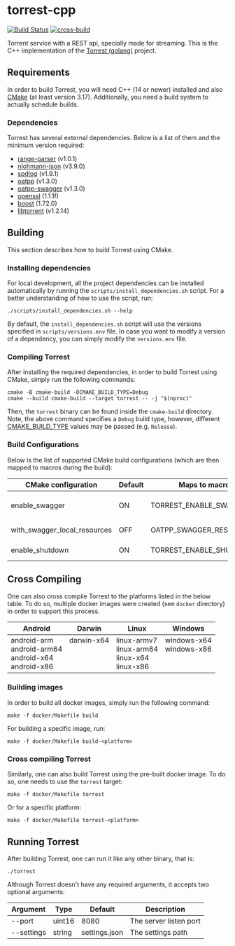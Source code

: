 # torrest-cpp

[![Build Status](https://github.com/i96751414/torrest-cpp/actions/workflows/build.yml/badge.svg)](https://github.com/i96751414/torrest-cpp/actions/workflows/build.yml)
[![cross-build](https://github.com/i96751414/torrest-cpp/actions/workflows/cross.yaml/badge.svg)](https://github.com/i96751414/torrest-cpp/actions/workflows/cross.yaml)

Torrent service with a REST api, specially made for streaming. This is the C++ implementation of the
[Torrest (golang)](https://github.com/i96751414/torrest) project.

## Requirements

In order to build Torrest, you will need C++ (14 or newer) installed and also [CMake](https://cmake.org/) (at least
version 3.17). Additionally, you need a build system to actually schedule builds.

### Dependencies

Torrest has several external dependencies. Below is a list of them and the minimum version required:

- [range-parser](https://github.com/i96751414/range-parser-cpp) (v1.0.1)
- [nlohmann-json](https://github.com/nlohmann/json) (v3.9.0)
- [spdlog](https://github.com/gabime/spdlog) (v1.9.1)
- [oatpp](https://github.com/oatpp/oatpp) (v1.3.0)
- [oatpp-swagger](https://github.com/oatpp/oatpp-swagger) (v1.3.0)
- [openssl](https://www.openssl.org) (1.1.1f)
- [boost](https://www.boost.org) (1.72.0)
- [libtorrent](https://github.com/arvidn/libtorrent) (v1.2.14)

## Building

This section describes how to build Torrest using CMake.

### Installing dependencies

For local development, all the project dependencies can be installed automatically by running the
`scripts/install_dependencies.sh` script. For a better understanding of how to use the script, run:

```shell
./scripts/install_dependencies.sh --help
```

By default, the `install_dependencies.sh` script will use the versions specified in `scripts/versions.env` file. In case
you want to modify a version of a dependency, you can simply modify the `versions.env` file.

### Compiling Torrest

After installing the required dependencies, in order to build Torrest using CMake, simply run the following commands:

```shell
cmake -B cmake-build -DCMAKE_BUILD_TYPE=Debug
cmake --build cmake-build --target torrest -- -j "$(nproc)"
```

Then, the `torrest` binary can be found inside the `cmake-build` directory. Note, the above command specifies a `Debug`
build type, however, different [CMAKE_BUILD_TYPE](https://cmake.org/cmake/help/latest/variable/CMAKE_BUILD_TYPE.html)
values may be passed (e.g. `Release`).

### Build Configurations

Below is the list of supported CMake build configurations (which are then mapped to macros during the build):

|CMake configuration|Default|Maps to macro|Description|
|---|---|---|---|
|enable_swagger|ON|TORREST_ENABLE_SWAGGER|Enables swagger on http://localhost:8080/swagger/ui endpoint|
|with_swagger_local_resources|OFF|OATPP_SWAGGER_RES_PATH|Sets the swagger resources path to the oatpp-swagger directory|
|enable_shutdown|ON|TORREST_ENABLE_SHUTDOWN|Enables the shutdown endpoint (http://localhost:8080/shutdown)|

## Cross Compiling

One can also cross compile Torrest to the platforms listed in the below table. To do so, multiple docker images were
created (see `docker` directory) in order to support this process.

|Android|Darwin|Linux|Windows|
|-------|------|-----|-------|
|android-arm<br/>android-arm64<br/>android-x64<br/>android-x86<br/>|darwin-x64<br/><br/><br/><br/>|linux-armv7<br/>linux-arm64<br/>linux-x64<br/>linux-x86|windows-x64<br/>windows-x86<br/><br/><br/>|

### Building images

In order to build all docker images, simply run the following command:

```shell
make -f docker/Makefile build
```

For building a specific image, run:

```shell
make -f docker/Makefile build-<platform>
```

### Cross compiling Torrest

Similarly, one can also build Torrest using the pre-built docker image. To do so, one needs to use the `torrest` target:

```shell
make -f docker/Makefile torrest
```

Or for a specific platform:

```shell
make -f docker/Makefile torrest-<platform>
```

## Running Torrest

After building Torrest, one can run it like any other binary, that is:

```shell
./torrest
```

Although Torrest doesn't have any required arguments, it accepts two optional arguments:

|Argument|Type|Default|Description|
|---|---|---|---|
|--port|uint16|8080|The server listen port|
|--settings|string|settings.json|The settings path|
